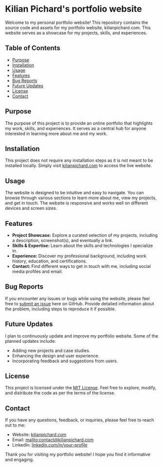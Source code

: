 # Kilian Pichard's portfolio website

Welcome to my personal portfolio website! This repository contains the source code and assets for my portfolio website, kilianpichard.com. This website serves as a showcase for my projects, skills, and experiences.

## Table of Contents
- [Purpose](#purpose)
- [Installation](#installation)
- [Usage](#usage)
- [Features](#features)
- [Bug Reports](#bug-reports)
- [Future Updates](#future-updates)
- [License](#license)
- [Contact](#contact)

## Purpose
The purpose of this project is to provide an online portfolio that highlights my work, skills, and experiences. It serves as a central hub for anyone interested in learning more about me and my work.

## Installation
This project does not require any installation steps as it is not meant to be installed locally. Simply visit [kilianpichard.com](https://kilianpichard.com) to access the live website.

## Usage
The website is designed to be intuitive and easy to navigate. You can browse through various sections to learn more about me, view my projects, and get in touch. The website is responsive and works well on different devices and screen sizes.

## Features
- **Project Showcase:** Explore a curated selection of my projects, including a description, screenshot(s), and eventually a link.
- **Skills & Expertise:** Learn about the skills and technologies I specialize in.
- **Experience:** Discover my professional background, including work history, education, and certifications.
- **Contact:** Find different ways to get in touch with me, including social media profiles and email.

## Bug Reports
If you encounter any issues or bugs while using the website, please feel free to [submit an issue](https://github.com/your-username/kilianpichard.com/issues) here on GitHub. Provide detailed information about the problem, including steps to reproduce it if possible.

## Future Updates
I plan to continuously update and improve my portfolio website. Some of the planned updates include:
- Adding new projects and case studies.
- Enhancing the design and user experience.
- Incorporating feedback and suggestions from users.

## License
This project is licensed under the [MIT License](LICENSE). Feel free to explore, modify, and distribute the code as per the terms of the license.

## Contact
If you have any questions, feedback, or inquiries, please feel free to reach out to me:
- Website: [kilianpichard.com](https://kilianpichard.com/)
- Email: [mailto:contact@kilianpichard.com](contact@kilianpichard.com)
- LinkedIn: [linkedin.com/in/your-profile](https://www.linkedin.com/in/kilian-pichard/)

Thank you for visiting my portfolio website! I hope you find it informative and engaging.